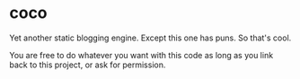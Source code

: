 coco
====

Yet another static blogging engine. Except this one has puns. So that's cool.

You are free to do whatever you want with this code as long as you link back to this project, or ask for permission.
